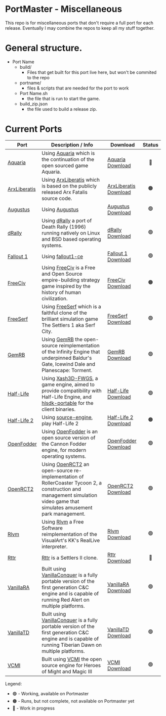 # PortMaster - Miscellaneous

This repo is for miscellaneous ports that don't require a full port for each release. Eventually I may combine the repos to keep all my stuff together.


# General structure.

- Port Name
  - build/
    - Files that get built for this port live here, but won't be commited to the repo
  - portname/
    - files & scripts that are needed for the port to work
  - Port Name.sh
    - the file that is run to start the game.
  - build_zip.json
    - the file used to build a release zip.


# Current Ports

| Port                 | Description / Info                                                                                                                                                               | Download                      |     Status      |
|----------------------|----------------------------------------------------------------------------------------------------------------------------------------------------------------------------------|-------------------------------|:---------------:|
| [Aquaria][AquP]      | Using [Aquaria][AquG] which is the continuation of the open sourced game Aquaria.                                                                                                | [Aquaria Download][AquD]      | :red_circle:    |
| [ArxLiberatis][ArxP] | Using [ArxLiberatis][ArxG] which is based on the publicly released Arx Fatalis source code.                                                                                      | [ArxLiberatis Download][ArxD] | :orange_circle: |
| [Augustus][AugP]     | Using [Augustus][AugG]                                                                                                                                                           | [Augustus Download][AugD]     | :green_circle:  |
| [dRally][DraP]       | Using [dRally][Drag]  a port of Death Rally (1996) running natively on Linux and BSD based operating systems.                                                                    | [dRally Download][DraD]       | :green_circle:  |
| [Fallout 1][Fo1P]    | Using [fallout1-ce][Fo1G]                                                                                                                                                        | [Fallout 1 Download][Fo1D]    | :green_circle:  |
| [FreeCiv][FrcP]      | Using [FreeCiv][FrcG] is a Free and Open Source empire-building strategy game inspired by the history of human civilization.                                                     | [FreeCiv Download][FrcD]      | :orange_circle: |
| [FreeSerf][FrsP]     | Using [FreeSerf][FrsG] which is a faithful clone of the brilliant simulation game The Settlers 1 aka Serf City.                                                                  | [FreeSerf Download][FrsD]     | :green_circle:  |
| [GemRB][GrbP]        | Using [GemRB][GrbG] the open-source reimplementation of the Infinity Engine that underpinned Baldur's Gate, Icewind Dale and Planescape: Torment.                                | [GemRB Download][GrbD]        | :green_circle:  |
| [Half-Life][HalP]    | Using [Xash3D-FWGS][HalG], a game engine, aimed to provide compatibility with Half-Life Engine, and [hlsdk-portable][HalO] for the client binaries.                              | [Half-Life Download][HalD]    | :green_circle:  |
| [Half-Life 2][Hl2P]  | Using [source-engine][Hl2G], play Half-Life 2                                                                                                                                    | [Half-Life 2 Download][Hl2D]  | :orange_circle: |
| [OpenFodder][OpfP]   | Using [OpenFodder][OpfG] is an open source version of the Cannon Fodder engine, for modern operating systems.                                                                    | [OpenFodder Download][OpfD]   | :green_circle:  |
| [OpenRCT2][OrcP]     | Using [OpenRCT2][OrcG] an open-source re-implementation of RollerCoaster Tycoon 2, a construction and management simulation video game that simulates amusement park management. | [OpenRCT2 Download][OrcD]     | :green_circle:  |
| [Rlvm][RlvP]         | Using [Rlvm][RlvG] a Free Software reimplementation of the VisualArt's KK's RealLive interpreter.                                                                                | [Rlvm Download][RlvD]         | :green_circle:  |
| [Rttr][RttP]         | [Rttr][RttG] is a Settlers II clone.                                                                                                                                             | [Rttr Download][RttD]         | :red_circle:    |
| [VanillaRA][VraP]    | Built using [VanillaConquer][VraG] is a fully portable version of the first generation C&C engine and is capable of running Red Alert on multiple platforms.                     | [VanillaRA Download][VraD]    | :green_circle:  |
| [VanillaTD][VtdP]    | Built using [VanillaConquer][VtdG] is a fully portable version of the first generation C&C engine and is capable of running Tiberian Dawn on multiple platforms.                 | [VanillaTD Download][VtdD]    | :green_circle:  |
| [VCMI][VcmP]         | Built using [VCMI][VcmG] the open source engine for Heroes of Might and Magic III                                                                                                | [VCMI Download][VcmD]         | :green_circle:  |

Legend:
- :green_circle: - Working, available on Portmaster
- :orange_circle: - Runs, but not complete, not available on Portmaster yet
- :red_circle: - Work in progress

[AquP]: https://github.com/kloptops/Portmaster-misc/tree/main/Aquaria
[AquG]: https://github.com/AquariaOSE/Aquaria
[AquD]: https://github.com/kloptops/Portmaster-misc/raw/main/releases/Aquaria.zip

[ArxP]: https://github.com/kloptops/Portmaster-misc/tree/main/ArxLiberatis
[ArxG]: https://github.com/arx/ArxLibertatis
[ArxD]: https://github.com/kloptops/Portmaster-misc/raw/main/releases/ArxLiberatis.zip

[AugP]: https://github.com/kloptops/Portmaster-misc/tree/main/Augustus
[AugG]: https://github.com/Keriew/augustus
[AugD]: https://github.com/kloptops/Portmaster-misc/raw/main/releases/Augustus.zip

[DraP]: https://github.com/kloptops/Portmaster-misc/tree/main/dRally
[DraG]: https://github.com/urxp/dRally
[DraD]: https://github.com/kloptops/Portmaster-misc/raw/main/releases/dRally.zip

[Fo1P]: https://github.com/kloptops/Portmaster-misc/tree/main/Fallout%201
[Fo1G]: https://github.com/alexbatalov/fallout1-ce
[Fo1D]: https://github.com/kloptops/Portmaster-misc/raw/main/releases/Fallout1.zip

[FrcP]: https://github.com/kloptops/Portmaster-misc/tree/main/FreeCiv
[FrcG]: https://github.com/freeciv/freeciv
[FrcD]: https://github.com/kloptops/Portmaster-misc/raw/main/releases/FreeCiv.zip

[FrsP]: https://github.com/kloptops/Portmaster-misc/tree/main/FreeSerf
[FrsG]: https://github.com/freeserf/freeserf
[FrsD]: https://github.com/kloptops/Portmaster-misc/raw/main/releases/FreeSerf.zip

[GrbP]: https://github.com/kloptops/Portmaster-misc/tree/main/GemRB
[GrbG]: https://github.com/gemrb/gemrb
[GrbD]: https://github.com/kloptops/Portmaster-misc/raw/main/releases/GemRB.zip

[HalP]: https://github.com/kloptops/Portmaster-misc/tree/main/Half-Life
[HalG]: https://github.com/FWGS/xash3d-fwgs
[HalO]: https://github.com/FWGS/hlsdk-portable
[HalD]: https://github.com/kloptops/Portmaster-misc/raw/main/releases/Half-Life.zip

[Hl2P]: https://github.com/kloptops/Portmaster-misc/tree/main/Half-Life%202
[Hl2G]: https://github.com/nillerusr/source-engine
[Hl2D]: https://github.com/kloptops/Portmaster-misc/raw/main/releases/Half-Life2.zip

[OpfP]: https://github.com/kloptops/Portmaster-misc/tree/main/OpenFodder
[OpfG]: https://github.com/OpenFodder/openfodder
[OpfD]: https://github.com/kloptops/Portmaster-misc/raw/main/releases/OpenFodder.zip

[OrcP]: https://github.com/kloptops/Portmaster-misc/tree/main/OpenRCT2
[OrcG]: https://github.com/kloptops/OpenRCT2
[OrcD]: https://github.com/kloptops/Portmaster-misc/raw/main/releases/OpenRCT2.zip

[RlvP]: https://github.com/kloptops/Portmaster-misc/tree/main/Rlvm
[RlvG]: https://github.com/kloptops/rlvm
[RlvD]: https://github.com/kloptops/Portmaster-misc/raw/main/releases/Rlvm.zip

[RttP]: https://github.com/kloptops/Portmaster-misc/tree/main/Rttr
[RttG]: https://github.com/Return-To-The-Roots/s25client
[RttD]: https://github.com/kloptops/Portmaster-misc/raw/main/releases/Rttr.zip

[VraP]: https://github.com/kloptops/Portmaster-misc/tree/main/VanillaRA
[VraG]: https://github.com/TheAssemblyArmada/Vanilla-Conquer
[VraD]: https://github.com/kloptops/Portmaster-misc/raw/main/releases/VanillaRA.zip

[VtdP]: https://github.com/kloptops/Portmaster-misc/tree/main/VanillaTD
[VtdG]: https://github.com/TheAssemblyArmada/Vanilla-Conquer
[VtdD]: https://github.com/kloptops/Portmaster-misc/raw/main/releases/VanillaTD.zip

[VcmP]: https://github.com/kloptops/Portmaster-misc/tree/main/VCMI
[VcmG]: https://vcmi.eu
[VcmD]: https://github.com/kloptops/Portmaster-misc/raw/main/releases/VCMI.zip

